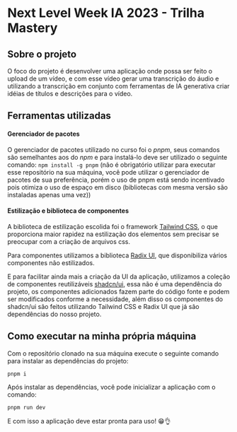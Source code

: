 # Next Level Week IA 2023 - Trilha Mastery

## Sobre o projeto
O foco do projeto é desenvolver uma aplicação onde possa ser feito o upload de um vídeo, e com esse vídeo gerar uma transcrição do áudio e utilizando a transcrição em conjunto com ferramentas de IA generativa criar idéias de títulos e descrições para o vídeo.

## Ferramentas utilizadas
#### Gerenciador de pacotes
O gerenciador de pacotes utilizado no curso foi o *pnpm*, seus comandos são semelhantes aos do *npm* e para instalá-lo deve ser utilizado o seguinte comando:
`npm install -g pnpm`
(não é obrigatório utilizar para executar esse repositório na sua máquina, você pode utilizar o gerenciador de pacotes de sua preferência, porém o uso de pnpm está sendo incentivado pois otimiza o uso de espaço em disco (bibliotecas com mesma versão são instaladas apenas uma vez))

#### Estilização e biblioteca de componentes
A biblioteca de estilização escolida foi o framework [Tailwind CSS](https://tailwindcss.com/ "Tailwind CSS"), o que proporciona maior rapidez na estilização dos elementos sem precisar se preocupar com a criação de arquivos css.

Para componentes utilizamos a biblioteca [Radix UI](https://www.radix-ui.com/ "Radix UI"), que disponibiliza vários componentes não estilizados.

E para facilitar ainda mais a criação da UI da aplicação, utilizamos a coleção de componentes reutilizáveis [shadcn/ui](https://ui.shadcn.com/docs "shadcn/ui"), essa não é uma dependência do projeto, os componentes adicionados fazem parte do código fonte e podem ser modificados conforme a necessidade, além disso os componentes do shadcn/ui são feitos utilizando Tailwind CSS e Radix UI que já são dependências do nosso projeto.

## Como executar na minha própria máquina
Com o repositório clonado na sua máquina execute o seguinte comando para instalar as dependências do projeto:

`pnpm i`

Após instalar as dependências, você pode inicializar a aplicação com o comando:

`pnpm run dev`

E com isso a aplicação deve estar pronta para uso! 😁👌
